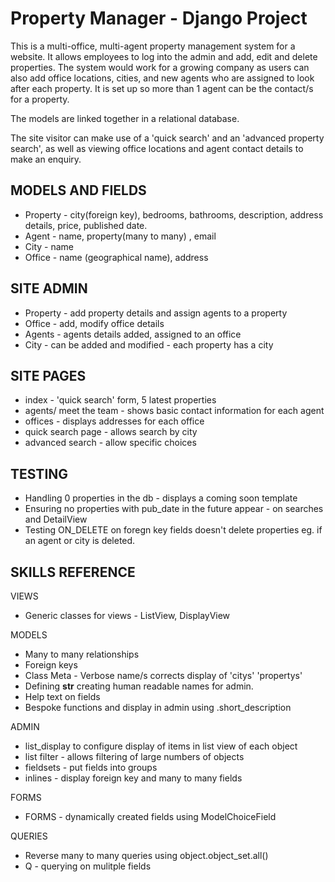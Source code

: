 # Property Manager - Django Project
This is a multi-office, multi-agent property management system for a website.  It allows employees to log into the admin and add, edit and delete properties.  The system would work for a growing company as users can also add office locations, cities, and new agents who are assigned to look after each property.  It is set up so more than 1 agent can be the contact/s for a property.

The models are linked together in a relational database.

The site visitor can make use of a 'quick search' and an 'advanced property search', as well as viewing office locations and agent contact details to make an enquiry.

## MODELS AND FIELDS
- Property - city(foreign key), bedrooms, bathrooms, description, address details, price, published date.
- Agent - name, property(many to many) , email
- City - name
- Office - name (geographical name), address

## SITE ADMIN
- Property - add property details and assign agents to a property
- Office - add, modify office details 
- Agents - agents details added, assigned to an office
- City - can be added and modified - each property has a city

## SITE PAGES
- index - 'quick search' form, 5 latest properties
- agents/ meet the team - shows basic contact information for each agent
- offices - displays addresses for each office
- quick search page - allows search by city
- advanced search - allow specific choices

## TESTING
- Handling 0 properties in the db - displays a coming soon template
- Ensuring no properties with pub_date in the future appear - on searches and DetailView
- Testing ON_DELETE on foregn key fields doesn't delete properties eg. if an agent or city is deleted.

## SKILLS REFERENCE
VIEWS
- Generic classes for views - ListView, DisplayView

MODELS
- Many to many relationships
- Foreign keys
- Class Meta - Verbose name/s corrects display of 'citys' 'propertys'
- Defining __str__ creating human readable names for admin.
- Help text on fields
- Bespoke functions and display in admin using .short_description

ADMIN
- list_display to configure display of items in list view of each object
- list filter - allows filtering of large numbers of objects
- fieldsets - put fields into groups
- inlines - display foreign key and many to many fields 

FORMS
- FORMS - dynamically created fields using ModelChoiceField

QUERIES
- Reverse many to many queries using object.object_set.all()
- Q - querying on mulitple fields





